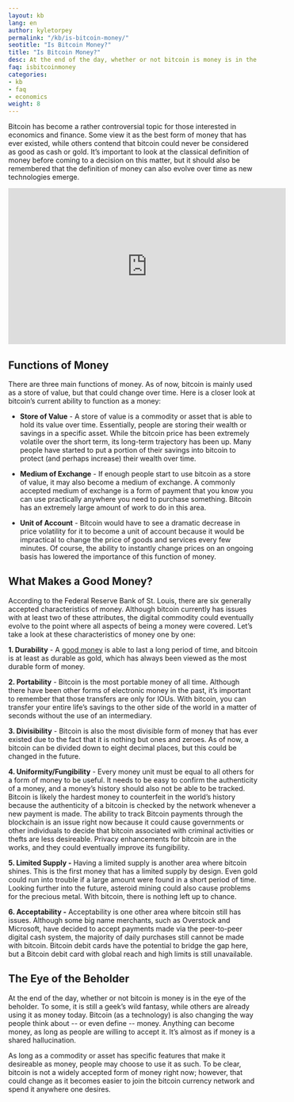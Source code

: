```yaml
---
layout: kb
lang: en
author: kyletorpey
permalink: "/kb/is-bitcoin-money/"
seotitle: "Is Bitcoin Money?"
title: "Is Bitcoin Money?"
desc: At the end of the day, whether or not bitcoin is money is in the eye of the beholder. But, Bitcoin is changing the way people think about money.
faq: isbitcoinmoney
categories: 
- kb
- faq
- economics
weight: 8
---
```

Bitcoin has become a rather controversial topic for those interested in economics and finance. Some view it as the best form of money that has ever existed, while others contend that bitcoin could never be considered as good as cash or gold. It’s important to look at the classical definition of money before coming to a decision on this matter, but it should also be remembered that the definition of money can also evolve over time as new technologies emerge.

<iframe width="560" height="315" src="https://www.youtube.com/embed/IP0jCjyrew8" frameborder="0" allowfullscreen></iframe>

## Functions of Money

There are three main functions of money. As of now, bitcoin is mainly used as a store of value, but that could change over time. Here is a closer look at bitcoin’s current ability to function as a money:

* **Store of Value** - A store of value is a commodity or asset that is able to hold its value over time. Essentially, people are storing their wealth or savings in a specific asset. While the bitcoin price has been extremely volatile over the short term, its long-term trajectory has been up. Many people have started to put a portion of their savings into bitcoin to protect (and perhaps increase) their wealth over time.

* **Medium of Exchange** - If enough people start to use bitcoin as a store of value, it may also become a medium of exchange. A commonly accepted medium of exchange is a form of payment that you know you can use practically anywhere you need to purchase something. Bitcoin has an extremely large amount of work to do in this area.

* **Unit of Account** - Bitcoin would have to see a dramatic decrease in price volatility for it to become a unit of account because it would be impractical to change the price of goods and services every few minutes. Of course, the ability to instantly change prices on an ongoing basis has lowered the importance of this function of money.

## What Makes a Good Money?

According to the Federal Reserve Bank of St. Louis, there are six generally accepted characteristics of money. Although bitcoin currently has issues with at least two of these attributes, the digital commodity could eventually evolve to the point where all aspects of being a money were covered. Let’s take a look at these characteristics of money one by one:

**1.	Durability** - A [good money](/kb/why-bitcoin-is-good-money/) is able to last a long period of time, and bitcoin is at least as durable as gold, which has always been viewed as the most durable form of money.

**2.	Portability** - Bitcoin is the most portable money of all time. Although there have been other forms of electronic money in the past, it’s important to remember that those transfers are only for IOUs. With bitcoin, you can transfer your entire life’s savings to the other side of the world in a matter of seconds without the use of an intermediary.

**3.	Divisibility** - Bitcoin is also the most divisible form of money that has ever existed due to the fact that it is nothing but ones and zeroes. As of now, a bitcoin can be divided down to eight decimal places, but this could be changed in the future.

**4.	Uniformity/Fungibility** - Every money unit must be equal to all others for a form of money to be useful. It needs to be easy to confirm the authenticity of a money, and a money’s history should also not be able to be tracked. Bitcoin is likely the hardest money to counterfeit in the world’s history because the authenticity of a bitcoin is checked by the network whenever a new payment is made. The ability to track Bitcoin payments through the blockchain is an issue right now because it could cause governments or other individuals to decide that bitcoin associated with criminal activities or thefts are less desireable. Privacy enhancements for bitcoin are in the works, and they could eventually improve its fungibility.

**5.	Limited Supply -** Having a limited supply is another area where bitcoin shines. This is the first money that has a limited supply by design. Even gold could run into trouble if a large amount were found in a short period of time. Looking further into the future, asteroid mining could also cause problems for the precious metal. With bitcoin, there is nothing left up to chance.

**6.	Acceptability -** Acceptability is one other area where bitcoin still has issues. Although some big name merchants, such as Overstock and Microsoft, have decided to accept payments made via the peer-to-peer digital cash system, the majority of daily purchases still cannot be made with bitcoin. Bitcoin debit cards have the potential to bridge the gap here, but a Bitcoin debit card with global reach and high limits is still unavailable.

## The Eye of the Beholder

At the end of the day, whether or not bitcoin is money is in the eye of the beholder. To some, it is still a geek’s wild fantasy, while others are already using it as money today. Bitcoin (as a technology) is also changing the way people think about -- or even define -- money. Anything can become money, as long as people are willing to accept it. It’s almost as if money is a shared hallucination.

As long as a commodity or asset has specific features that make it desireable as money, people may choose to use it as such. To be clear, bitcoin is not a widely accepted form of money right now; however, that could change as it becomes easier to join the bitcoin currency network and spend it anywhere one desires.